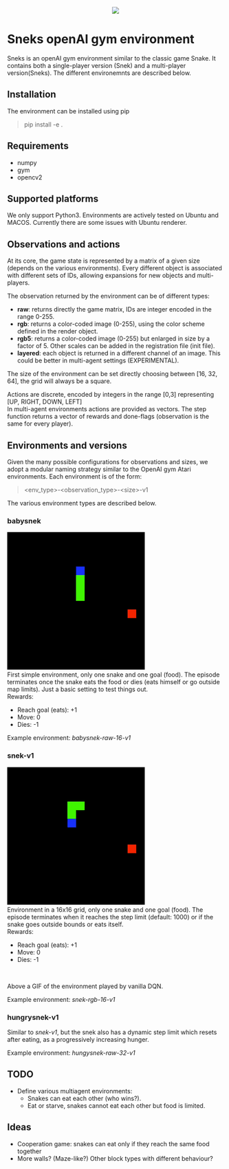 <p align="center"><img src="http://i0.kym-cdn.com/photos/images/original/001/185/731/ed3.png" height="164"></p>

# Sneks openAI gym environment
Sneks is an openAI gym environment similar to the classic game Snake. It contains both a single-player version (Snek) and a multi-player version(Sneks). The different environemnts are described below.

## Installation
The environment can be installed using pip

> pip install -e .

## Requirements
- numpy
- gym
- opencv2

## Supported platforms
We only support Python3. Environments are actively tested on Ubuntu and MACOS. Currently there are some issues with Ubuntu renderer.

## Observations and actions
At its core, the game state is represented by a matrix of a given size (depends on the various environments). Every different object is associated with different sets of IDs, allowing expansions for new objects and multi-players.

The observation returned by the environment can be of different types:
- **raw**: returns directly the game matrix, IDs are integer encoded in the range 0-255.
- **rgb**: returns a color-coded image (0-255), using the color scheme defined in the render object.
- **rgb5**: returns a color-coded image (0-255) but enlarged in size by a factor of 5. Other scales can be added in the registration file (init file).
- **layered**: each object is returned in a different channel of an image. This could be better in multi-agent settings (EXPERIMENTAL).

The size of the environment can be set directly choosing between [16, 32, 64], the grid will always be a square.

Actions are discrete, encoded by integers in the range [0,3] representing [UP, RIGHT, DOWN, LEFT]<br>
In multi-agent environments actions are provided as vectors. The step function returns a vector of rewards and done-flags (observation is the same for every player).

## Environments and versions
Given the many possible configurations for observations and sizes, we adopt a modular naming strategy similar to the OpenAI gym Atari environments. Each environment is of the form:
> <env_type>-<observation_type>-<size\>-v1

The various environment types are described below.

### babysnek
![babysnek][babysnek] <br>
First simple environment, only one snake and one goal (food). The episode terminates once the snake eats the food or dies (eats himself or go outside map limits). Just a basic setting to test things out.<br>
Rewards:
- Reach goal (eats): +1
- Move: 0
- Dies: -1

Example environment: *babysnek-raw-16-v1*

[babysnek]: src/babysnek.gif?raw=true

### snek-v1
![snek][snek] <br>
Environment in a 16x16 grid, only one snake and one goal (food). The episode terminates when it reaches the step limit (default: 1000) or if the snake goes outside bounds or eats itself.<br>
Rewards:
- Reach goal (eats): +1
- Move: 0
- Dies: -1
<br>

Above a GIF of the environment played by vanilla DQN.

Example environment: *snek-rgb-16-v1*

[snek]: src/snek.gif?raw=true

### hungrysnek-v1

Similar to *snek-v1*, but the snek also has a dynamic step limit which resets after eating, as a progressively increasing hunger.

Example environment: *hungysnek-raw-32-v1*

## TODO
- Define various multiagent environments:
  - Snakes can eat each other (who wins?).
  - Eat or starve, snakes cannot eat each other but food is limited.

## Ideas
- Cooperation game: snakes can eat only if they reach the same food together
- More walls? (Maze-like?) Other block types with different behaviour?
